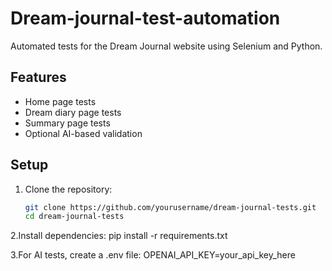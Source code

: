 # Dream-journal-test-automation

Automated tests for the Dream Journal website using Selenium and Python.

## Features
- Home page tests
- Dream diary page tests
- Summary page tests
- Optional AI-based validation

## Setup
1. Clone the repository:
   ```bash
   git clone https://github.com/yourusername/dream-journal-tests.git
   cd dream-journal-tests
2.Install dependencies:
pip install -r requirements.txt

3.For AI tests, create a .env file:
OPENAI_API_KEY=your_api_key_here

